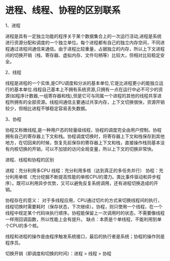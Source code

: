 # 进程、线程、协程的区别联系

1、进程

进程是具有一定独立功能的程序关于某个数据集合上的一次运行活动,进程是系统进行资源分配和调度的一个独立单位。每个进程都有自己的独立内存空间，不同进程通过进程间通信来通信。由于进程比较重量，占据独立的内存，所以上下文进程间的切换开销（栈、寄存器、虚拟内存、文件句柄等）比较大，但相对比较稳定安全。

2、线程

线程是进程的一个实体,是CPU调度和分派的基本单位,它是比进程更小的能独立运行的基本单位.线程自己基本上不拥有系统资源,只拥有一点在运行中必不可少的资源(如程序计数器,一组寄存器和栈),但是它可与同属一个进程的其他的线程共享进程所拥有的全部资源。线程间通信主要通过共享内存，上下文切换很快，资源开销较少，但相比进程不够稳定容易丢失数据。

3、协程

协程又称微线程,是一种用户态的轻量级线程，协程的调度完全由用户控制。协程拥有自己的寄存器上下文和栈。协程调度切换时，将寄存器上下文和栈保存到其他地方，在切回来的时候，恢复先前保存的寄存器上下文和栈，直接操作栈则基本没有内核切换的开销，可以不加锁的访问全局变量，所以上下文的切换非常快。

进程、线程和协程的区别


进程：充分利用多CPU
线程：充分利用多核（达到真正的多任务并行）
协程：充分利用单核（充分挖掘不断提高性能的单核CPU的潜力。类比事件驱动和异步程序）。既可以利用异步优势，又可以避免反复系统调用，还有进程切换造成的开销。

协程存在的意义：
对于多线程应用，CPU通过切片的方式来切换线程间的执行，线程切换时需要耗时（保存状态，下次继续）。协程，则只使用一个线程，在一个线程中规定某个代码块执行顺序。协程能保留上一次调用时的状态，不需要像线程一样用回调函数，所以性能上会有提升。
缺点：本质是个单线程，不能利用到单个CPU的多个核。


线程和进程的操作是由程序触发系统接口，最后的执行者是系统；协程的操作则是程序员。

切换开销（即调度和切换的时间）：进程   >   线程   >  协程
